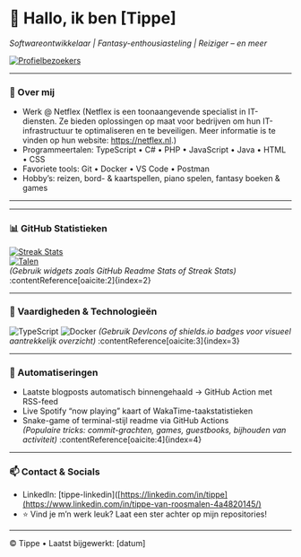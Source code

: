 # 👋 Hallo, ik ben [Tippe]  
*Softwareontwikkelaar | Fantasy-enthousiasteling | Reiziger – en meer*

[![Profielbezoekers](https://profile-counter.glitch.me/Tippe/count.svg)](https://github.com/Tippe)

---

### 🌱 Over mij
- Werk @ Netflex (Netflex is een toonaangevende specialist in IT-diensten. Ze bieden oplossingen op maat voor bedrijven om hun IT-infrastructuur te optimaliseren en te beveiligen. Meer informatie is te vinden op hun website: https://netflex.nl.)
- Programmeertalen: TypeScript • C# • PHP • JavaScript • Java • HTML • CSS
- Favoriete tools: Git • Docker • VS Code • Postman
- Hobby’s: reizen, bord- & kaartspellen, piano spelen, fantasy boeken & games

---

<!--
### 🚀 Projecten & Open Source
- **[ProjectNaam1]** – wat het doet / waarom het tof is  
- **[ProjectNaam2]** – kort overzicht en link  
*(Voeg beschrijving + link toe per project)* -->

---

### 📊 GitHub Statistieken
[![Streak Stats](https://github-readme-streak-stats.herokuapp.com?user=<Tippe>&theme=dark)](https://github.com/<Tippe>)  
[![Talen](https://github-readme-stats.vercel.app/api/top-langs?username=<gebruikersnaam>&layout=compact)](https://github.com/<gebruikersnaam>)  
*(Gebruik widgets zoals GitHub Readme Stats of Streak Stats)* :contentReference[oaicite:2]{index=2}

---

### 🎯 Vaardigheden & Technologieën
![TypeScript](https://img.shields.io/badge/-TypeScript-3178C6?logo=typescript&logoColor=fff)
![Docker](https://img.shields.io/badge/-Docker-2496ED?logo=docker&logoColor=fff)
*(Gebruik DevIcons of shields.io badges voor visueel aantrekkelijk overzicht)* :contentReference[oaicite:3]{index=3}

---

### 🤖 Automatiseringen
- Laatste blogposts automatisch binnengehaald → GitHub Action met RSS-feed  
- Live Spotify “now playing” kaart of WakaTime-taakstatistieken  
- Snake-game of terminal-stijl readme via GitHub Actions  
*(Populaire tricks: commit-grachten, games, guestbooks, bijhouden van activiteit)* :contentReference[oaicite:4]{index=4}

---

### 📫 Contact & Socials
- LinkedIn: [tippe-linkedin]([https://linkedin.com/in/tippe](https://www.linkedin.com/in/tippe-van-roosmalen-4a4820145/)
- ⭐ Vind je m’n werk leuk? Laat een ster achter op mijn repositories!

---

© Tippe • Laatst bijgewerkt: [datum]

